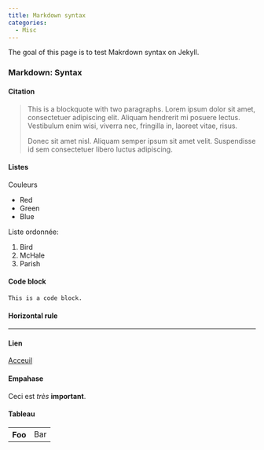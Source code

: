 ```yaml
---
title: Markdown syntax
categories:
  - Misc
---
```


The goal of this page is to test Makrdown syntax on Jekyll.

### Markdown: Syntax

#### Citation

> This is a blockquote with two paragraphs. Lorem ipsum dolor sit amet,
> consectetuer adipiscing elit. Aliquam hendrerit mi posuere lectus.
> Vestibulum enim wisi, viverra nec, fringilla in, laoreet vitae, risus.
> 
> Donec sit amet nisl. Aliquam semper ipsum sit amet velit. Suspendisse
> id sem consectetuer libero luctus adipiscing.


#### Listes

Couleurs

-   Red
-   Green
-   Blue

Liste ordonnée:

1.  Bird
2.  McHale
3.  Parish


#### Code block

    This is a code block.

#### Horizontal rule

---------------------------------------


#### Lien


[Acceuil](/)

#### Empahase

Ceci est *très* **important**.

#### Tableau

<table>
    <tr>
        <th>Foo</th>
        <td>Bar</td>
    </tr>
</table>
